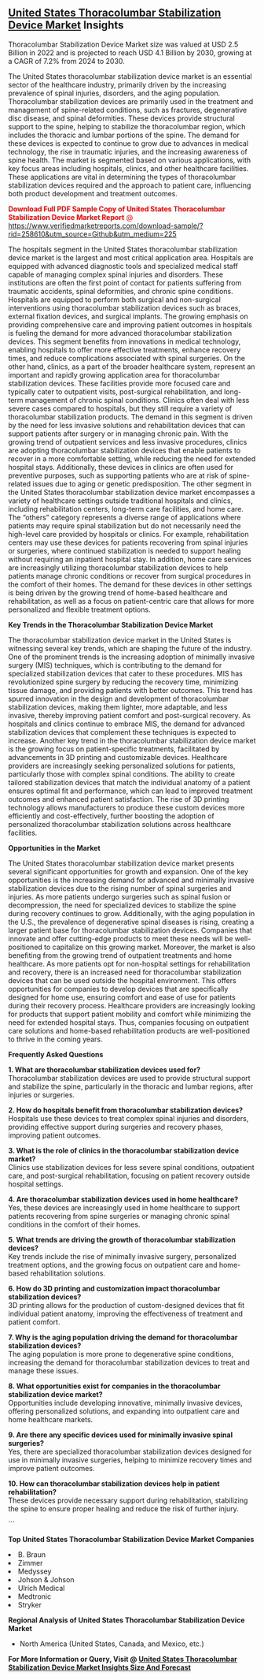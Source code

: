 <h2><a href="https://www.verifiedmarketreports.com/download-sample/?rid=258610&amp;utm_source=Github&amp;utm_medium=225" target="_blank">United States Thoracolumbar Stabilization Device Market</a> Insights</h2><p>Thoracolumbar Stabilization Device Market size was valued at USD 2.5 Billion in 2022 and is projected to reach USD 4.1 Billion by 2030, growing at a CAGR of 7.2% from 2024 to 2030.</p><p> <p>The United States thoracolumbar stabilization device market is an essential sector of the healthcare industry, primarily driven by the increasing prevalence of spinal injuries, disorders, and the aging population. Thoracolumbar stabilization devices are primarily used in the treatment and management of spine-related conditions, such as fractures, degenerative disc disease, and spinal deformities. These devices provide structural support to the spine, helping to stabilize the thoracolumbar region, which includes the thoracic and lumbar portions of the spine. The demand for these devices is expected to continue to grow due to advances in medical technology, the rise in traumatic injuries, and the increasing awareness of spine health. The market is segmented based on various applications, with key focus areas including hospitals, clinics, and other healthcare facilities. These applications are vital in determining the types of thoracolumbar stabilization devices required and the approach to patient care, influencing both product development and treatment outcomes. <p><span class=""><span style="color: #ff0000;"><strong>Download Full PDF Sample Copy of United States Thoracolumbar Stabilization Device Market Report</strong> @ </span><a href="https://www.verifiedmarketreports.com/download-sample/?rid=258610&amp;utm_source=Github&amp;utm_medium=225" target="_blank">https://www.verifiedmarketreports.com/download-sample/?rid=258610&amp;utm_source=Github&amp;utm_medium=225</a></span></p></p> <p>The hospitals segment in the United States thoracolumbar stabilization device market is the largest and most critical application area. Hospitals are equipped with advanced diagnostic tools and specialized medical staff capable of managing complex spinal injuries and disorders. These institutions are often the first point of contact for patients suffering from traumatic accidents, spinal deformities, and chronic spine conditions. Hospitals are equipped to perform both surgical and non-surgical interventions using thoracolumbar stabilization devices such as braces, external fixation devices, and surgical implants. The growing emphasis on providing comprehensive care and improving patient outcomes in hospitals is fueling the demand for more advanced thoracolumbar stabilization devices. This segment benefits from innovations in medical technology, enabling hospitals to offer more effective treatments, enhance recovery times, and reduce complications associated with spinal surgeries. On the other hand, clinics, as a part of the broader healthcare system, represent an important and rapidly growing application area for thoracolumbar stabilization devices. These facilities provide more focused care and typically cater to outpatient visits, post-surgical rehabilitation, and long-term management of chronic spinal conditions. Clinics often deal with less severe cases compared to hospitals, but they still require a variety of thoracolumbar stabilization products. The demand in this segment is driven by the need for less invasive solutions and rehabilitation devices that can support patients after surgery or in managing chronic pain. With the growing trend of outpatient services and less invasive procedures, clinics are adopting thoracolumbar stabilization devices that enable patients to recover in a more comfortable setting, while reducing the need for extended hospital stays. Additionally, these devices in clinics are often used for preventive purposes, such as supporting patients who are at risk of spine-related issues due to aging or genetic predisposition. The other segment in the United States thoracolumbar stabilization device market encompasses a variety of healthcare settings outside traditional hospitals and clinics, including rehabilitation centers, long-term care facilities, and home care. The “others” category represents a diverse range of applications where patients may require spinal stabilization but do not necessarily need the high-level care provided by hospitals or clinics. For example, rehabilitation centers may use these devices for patients recovering from spinal injuries or surgeries, where continued stabilization is needed to support healing without requiring an inpatient hospital stay. In addition, home care services are increasingly utilizing thoracolumbar stabilization devices to help patients manage chronic conditions or recover from surgical procedures in the comfort of their homes. The demand for these devices in other settings is being driven by the growing trend of home-based healthcare and rehabilitation, as well as a focus on patient-centric care that allows for more personalized and flexible treatment options. <p><strong>Key Trends in the Thoracolumbar Stabilization Device Market</strong></p> <p>The thoracolumbar stabilization device market in the United States is witnessing several key trends, which are shaping the future of the industry. One of the prominent trends is the increasing adoption of minimally invasive surgery (MIS) techniques, which is contributing to the demand for specialized stabilization devices that cater to these procedures. MIS has revolutionized spine surgery by reducing the recovery time, minimizing tissue damage, and providing patients with better outcomes. This trend has spurred innovation in the design and development of thoracolumbar stabilization devices, making them lighter, more adaptable, and less invasive, thereby improving patient comfort and post-surgical recovery. As hospitals and clinics continue to embrace MIS, the demand for advanced stabilization devices that complement these techniques is expected to increase. Another key trend in the thoracolumbar stabilization device market is the growing focus on patient-specific treatments, facilitated by advancements in 3D printing and customizable devices. Healthcare providers are increasingly seeking personalized solutions for patients, particularly those with complex spinal conditions. The ability to create tailored stabilization devices that match the individual anatomy of a patient ensures optimal fit and performance, which can lead to improved treatment outcomes and enhanced patient satisfaction. The rise of 3D printing technology allows manufacturers to produce these custom devices more efficiently and cost-effectively, further boosting the adoption of personalized thoracolumbar stabilization solutions across healthcare facilities. <p><strong>Opportunities in the Market</strong></p> <p>The United States thoracolumbar stabilization device market presents several significant opportunities for growth and expansion. One of the key opportunities is the increasing demand for advanced and minimally invasive stabilization devices due to the rising number of spinal surgeries and injuries. As more patients undergo surgeries such as spinal fusion or decompression, the need for specialized devices to stabilize the spine during recovery continues to grow. Additionally, with the aging population in the U.S., the prevalence of degenerative spinal diseases is rising, creating a larger patient base for thoracolumbar stabilization devices. Companies that innovate and offer cutting-edge products to meet these needs will be well-positioned to capitalize on this growing market. Moreover, the market is also benefiting from the growing trend of outpatient treatments and home healthcare. As more patients opt for non-hospital settings for rehabilitation and recovery, there is an increased need for thoracolumbar stabilization devices that can be used outside the hospital environment. This offers opportunities for companies to develop devices that are specifically designed for home use, ensuring comfort and ease of use for patients during their recovery process. Healthcare providers are increasingly looking for products that support patient mobility and comfort while minimizing the need for extended hospital stays. Thus, companies focusing on outpatient care solutions and home-based rehabilitation products are well-positioned to thrive in the coming years. <p><strong>Frequently Asked Questions</strong></p> <p><strong>1. What are thoracolumbar stabilization devices used for?</strong><br>Thoracolumbar stabilization devices are used to provide structural support and stabilize the spine, particularly in the thoracic and lumbar regions, after injuries or surgeries.</p> <p><strong>2. How do hospitals benefit from thoracolumbar stabilization devices?</strong><br>Hospitals use these devices to treat complex spinal injuries and disorders, providing effective support during surgeries and recovery phases, improving patient outcomes.</p> <p><strong>3. What is the role of clinics in the thoracolumbar stabilization device market?</strong><br>Clinics use stabilization devices for less severe spinal conditions, outpatient care, and post-surgical rehabilitation, focusing on patient recovery outside hospital settings.</p> <p><strong>4. Are thoracolumbar stabilization devices used in home healthcare?</strong><br>Yes, these devices are increasingly used in home healthcare to support patients recovering from spine surgeries or managing chronic spinal conditions in the comfort of their homes.</p> <p><strong>5. What trends are driving the growth of thoracolumbar stabilization devices?</strong><br>Key trends include the rise of minimally invasive surgery, personalized treatment options, and the growing focus on outpatient care and home-based rehabilitation solutions.</p> <p><strong>6. How do 3D printing and customization impact thoracolumbar stabilization devices?</strong><br>3D printing allows for the production of custom-designed devices that fit individual patient anatomy, improving the effectiveness of treatment and patient comfort.</p> <p><strong>7. Why is the aging population driving the demand for thoracolumbar stabilization devices?</strong><br>The aging population is more prone to degenerative spine conditions, increasing the demand for thoracolumbar stabilization devices to treat and manage these issues.</p> <p><strong>8. What opportunities exist for companies in the thoracolumbar stabilization device market?</strong><br>Opportunities include developing innovative, minimally invasive devices, offering personalized solutions, and expanding into outpatient care and home healthcare markets.</p> <p><strong>9. Are there any specific devices used for minimally invasive spinal surgeries?</strong><br>Yes, there are specialized thoracolumbar stabilization devices designed for use in minimally invasive surgeries, helping to minimize recovery times and improve patient outcomes.</p> <p><strong>10. How can thoracolumbar stabilization devices help in patient rehabilitation?</strong><br>These devices provide necessary support during rehabilitation, stabilizing the spine to ensure proper healing and reduce the risk of further injury.</p> ```</p><p><strong>Top United States Thoracolumbar Stabilization Device Market Companies</strong></p><div data-test-id=""><p><li>B. Braun</li><li> Zimmer</li><li> Medyssey</li><li> Johson & Johson</li><li> Ulrich Medical</li><li> Medtronic</li><li> Stryker</li></p><div><strong>Regional Analysis of&nbsp;United States Thoracolumbar Stabilization Device Market</strong></div><ul><li dir="ltr"><p dir="ltr">North America&nbsp;(United States, Canada, and Mexico, etc.)</p></li></ul><p><strong>For More Information or Query, Visit @&nbsp;</strong><strong><a href="https://www.verifiedmarketreports.com/product/thoracolumbar-stabilization-device-market/?utm_source=Github&amp;utm_medium=225" target="_blank">United States Thoracolumbar Stabilization Device Market Insights Size And Forecast</a></strong></p></div>
